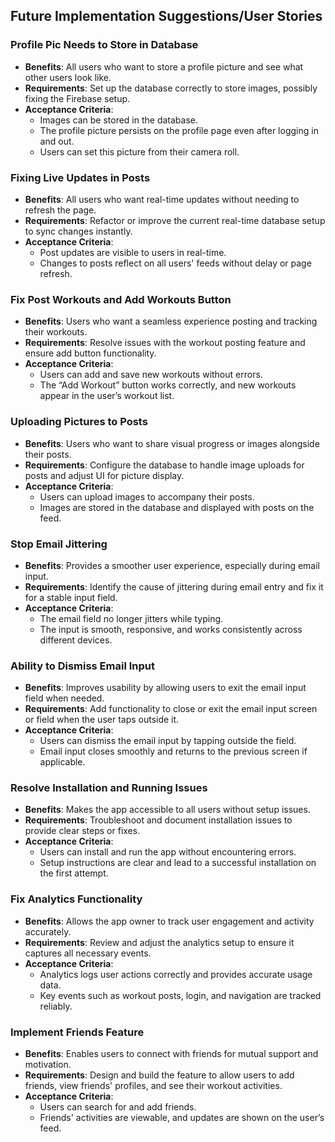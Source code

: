 ## Future Implementation Suggestions/User Stories

### Profile Pic Needs to Store in Database
- **Benefits**: All users who want to store a profile picture and see what other users look like.
- **Requirements**: Set up the database correctly to store images, possibly fixing the Firebase setup.
- **Acceptance Criteria**:
  - Images can be stored in the database.
  - The profile picture persists on the profile page even after logging in and out.
  - Users can set this picture from their camera roll.

### Fixing Live Updates in Posts
- **Benefits**: All users who want real-time updates without needing to refresh the page.
- **Requirements**: Refactor or improve the current real-time database setup to sync changes instantly.
- **Acceptance Criteria**:
  - Post updates are visible to users in real-time.
  - Changes to posts reflect on all users' feeds without delay or page refresh.

### Fix Post Workouts and Add Workouts Button
- **Benefits**: Users who want a seamless experience posting and tracking their workouts.
- **Requirements**: Resolve issues with the workout posting feature and ensure add button functionality.
- **Acceptance Criteria**:
  - Users can add and save new workouts without errors.
  - The “Add Workout” button works correctly, and new workouts appear in the user’s workout list.

### Uploading Pictures to Posts
- **Benefits**: Users who want to share visual progress or images alongside their posts.
- **Requirements**: Configure the database to handle image uploads for posts and adjust UI for picture display.
- **Acceptance Criteria**:
  - Users can upload images to accompany their posts.
  - Images are stored in the database and displayed with posts on the feed.

### Stop Email Jittering
- **Benefits**: Provides a smoother user experience, especially during email input.
- **Requirements**: Identify the cause of jittering during email entry and fix it for a stable input field.
- **Acceptance Criteria**:
  - The email field no longer jitters while typing.
  - The input is smooth, responsive, and works consistently across different devices.

### Ability to Dismiss Email Input
- **Benefits**: Improves usability by allowing users to exit the email input field when needed.
- **Requirements**: Add functionality to close or exit the email input screen or field when the user taps outside it.
- **Acceptance Criteria**:
  - Users can dismiss the email input by tapping outside the field.
  - Email input closes smoothly and returns to the previous screen if applicable.

### Resolve Installation and Running Issues
- **Benefits**: Makes the app accessible to all users without setup issues.
- **Requirements**: Troubleshoot and document installation issues to provide clear steps or fixes.
- **Acceptance Criteria**:
  - Users can install and run the app without encountering errors.
  - Setup instructions are clear and lead to a successful installation on the first attempt.

### Fix Analytics Functionality
- **Benefits**: Allows the app owner to track user engagement and activity accurately.
- **Requirements**: Review and adjust the analytics setup to ensure it captures all necessary events.
- **Acceptance Criteria**:
  - Analytics logs user actions correctly and provides accurate usage data.
  - Key events such as workout posts, login, and navigation are tracked reliably.

### Implement Friends Feature
- **Benefits**: Enables users to connect with friends for mutual support and motivation.
- **Requirements**: Design and build the feature to allow users to add friends, view friends' profiles, and see their workout activities.
- **Acceptance Criteria**:
  - Users can search for and add friends.
  - Friends' activities are viewable, and updates are shown on the user’s feed.
